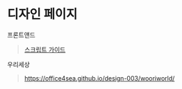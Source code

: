 # 디자인 페이지

프론트앤드
> [스크립트 가이드](dist/README.md)

우리세상
> https://office4sea.github.io/design-003/wooriworld/
